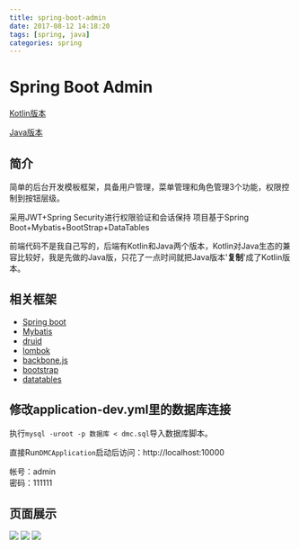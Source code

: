 ```yaml
---
title: spring-boot-admin
date: 2017-08-12 14:18:20
tags: [spring, java]
categories: spring
---
```


# Spring Boot Admin


[Kotlin版本](https://github.com/sail-y/spring-boot-admin-kotlin)

[Java版本](https://github.com/sail-y/spring-boot-admin)



## 简介


简单的后台开发模板框架，具备用户管理，菜单管理和角色管理3个功能，权限控制到按钮层级。       


采用JWT+Spring Security进行权限验证和会话保持
项目基于Spring Boot+Mybatis+BootStrap+DataTables

前端代码不是我自己写的，后端有Kotlin和Java两个版本，Kotlin对Java生态的兼容比较好，我是先做的Java版，只花了一点时间就把Java版本'**复制**'成了Kotlin版本。
<!--more-->

## 相关框架
* [Spring boot](http://projects.spring.io/spring-boot/)
* [Mybatis](http://www.mybatis.org/mybatis-3/zh/index.html)
* [druid](https://github.com/alibaba/druid)
* [lombok](https://projectlombok.org/)
* [backbone.js](http://backbonejs.org/)
* [bootstrap](http://getbootstrap.com/)
* [datatables](https://datatables.net/)




## 修改application-dev.yml里的数据库连接

执行`mysql -uroot -p 数据库 < dmc.sql`导入数据库脚本。

直接Run`DMCApplication`启动后访问：http://localhost:10000

帐号：admin            
密码：111111




## 页面展示

![](/img/login.png)
![](/img/page1.png)
![](/img/page2.png)

